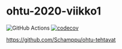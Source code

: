 # ohtu-2020-viikko1

![GitHub Actions](https://github.com/schamppu/ohtu-2020-viikko1/workflows/Java%20CI%20with%20Gradle/badge.svg)
[![codecov](https://codecov.io/gh/Schamppu/ohtu-2020-viikko1/branch/main/graph/badge.svg?token=BDDIMGALHQ)](https://codecov.io/gh/Schamppu/ohtu-2020-viikko1)

https://github.com/Schamppu/ohtu-tehtavat
